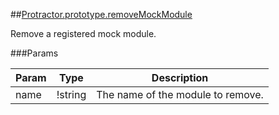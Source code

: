 ##[Protractor.prototype.removeMockModule](https://github.com/angular/protractor/blob/master/lib/protractor.js#L815)

Remove a registered mock module.




###Params

Param | Type | Description
--- | --- | ---
name | !string | The name of the module to remove.




